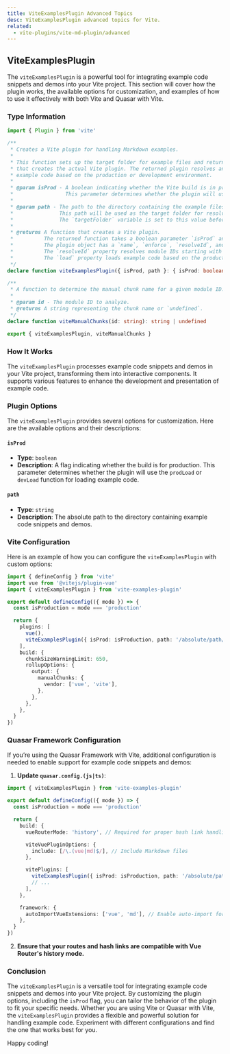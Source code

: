 ```yaml
---
title: ViteExamplesPlugin Advanced Topics
desc: ViteExamplesPlugin advanced topics for Vite.
related:
  - vite-plugins/vite-md-plugin/advanced
---
```


## ViteExamplesPlugin

The `viteExamplesPlugin` is a powerful tool for integrating example code snippets and demos into your Vite project. This section will cover how the plugin works, the available options for customization, and examples of how to use it effectively with both Vite and Quasar with Vite.

### Type Information

```ts
import { Plugin } from 'vite'

/**
 * Creates a Vite plugin for handling Markdown examples.
 *
 * This function sets up the target folder for example files and returns a function
 * that creates the actual Vite plugin. The returned plugin resolves and loads
 * example code based on the production or development environment.
 *
 * @param isProd - A boolean indicating whether the Vite build is in production mode.
 *                 This parameter determines whether the plugin will use the `prodLoad` or `devLoad` function for loading example code.
 *
 * @param path - The path to the directory containing the example files.
 *               This path will be used as the target folder for resolving examples.
 *               The `targetFolder` variable is set to this value before creating the Vite plugin.
 *
 * @returns A function that creates a Vite plugin.
 *          The returned function takes a boolean parameter `isProd` and returns a Vite plugin object.
 *          The plugin object has a `name`, `enforce`, `resolveId`, and `load` property.
 *          The `resolveId` property resolves module IDs starting with "examples:" and returns a resolved ID.
 *          The `load` property loads example code based on the production or development environment.
 */
declare function viteExamplesPlugin({ isProd, path }: { isProd: boolean; path: string }): Plugin

/**
 * A function to determine the manual chunk name for a given module ID.
 *
 * @param id - The module ID to analyze.
 * @returns A string representing the chunk name or `undefined`.
 */
declare function viteManualChunks(id: string): string | undefined

export { viteExamplesPlugin, viteManualChunks }
```

### How It Works

The `viteExamplesPlugin` processes example code snippets and demos in your Vite project, transforming them into interactive components. It supports various features to enhance the development and presentation of example code.

### Plugin Options

The `viteExamplesPlugin` provides several options for customization. Here are the available options and their descriptions:

#### `isProd`

- **Type**: `boolean`
- **Description**: A flag indicating whether the build is for production. This parameter determines whether the plugin will use the `prodLoad` or `devLoad` function for loading example code.

#### `path`

- **Type**: `string`
- **Description**: The absolute path to the directory containing example code snippets and demos.

### Vite Configuration

Here is an example of how you can configure the `viteExamplesPlugin` with custom options:

```typescript
import { defineConfig } from 'vite'
import vue from '@vitejs/plugin-vue'
import { viteExamplesPlugin } from 'vite-examples-plugin'

export default defineConfig(({ mode }) => {
  const isProduction = mode === 'production'

  return {
    plugins: [
      vue(),
      viteExamplesPlugin({ isProd: isProduction, path: '/absolute/path/to/examples' }),
    ],
    build: {
      chunkSizeWarningLimit: 650,
      rollupOptions: {
        output: {
          manualChunks: {
            vendor: ['vue', 'vite'],
          },
        },
      },
    },
  }
})
```

### Quasar Framework Configuration

If you’re using the Quasar Framework with Vite, additional configuration is needed to enable support for example code snippets and demos:

1. **Update `quasar.config.(js|ts)`**:

```typescript
import { viteExamplesPlugin } from 'vite-examples-plugin'

export default defineConfig(({ mode }) => {
  const isProduction = mode === 'production'

  return {
    build: {
      vueRouterMode: 'history', // Required for proper hash link handling

      viteVuePluginOptions: {
        include: [/\.(vue|md)$/], // Include Markdown files
      },

      vitePlugins: [
        viteExamplesPlugin({ isProd: isProduction, path: '/absolute/path/to/examples' }),
        // ...
      ],
    },

    framework: {
      autoImportVueExtensions: ['vue', 'md'], // Enable auto-import for Markdown extensions
    },
  }
})
```

2. **Ensure that your routes and hash links are compatible with Vue Router's history mode.**

### Conclusion

The `viteExamplesPlugin` is a versatile tool for integrating example code snippets and demos into your Vite project. By customizing the plugin options, including the `isProd` flag, you can tailor the behavior of the plugin to fit your specific needs. Whether you are using Vite or Quasar with Vite, the `viteExamplesPlugin` provides a flexible and powerful solution for handling example code. Experiment with different configurations and find the one that works best for you.

Happy coding!
